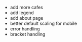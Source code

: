 - add more cafes
- add legend
- add about page
- better default scaling for mobile
- error handling
- bracket handling